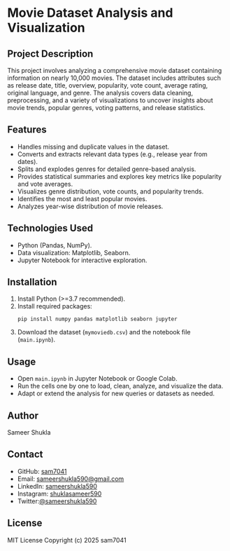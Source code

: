 # Movie Dataset Analysis and Visualization

## Project Description
This project involves analyzing a comprehensive movie dataset containing information on nearly 10,000 movies. The dataset includes attributes such as release date, title, overview, popularity, vote count, average rating, original language, and genre. The analysis covers data cleaning, preprocessing, and a variety of visualizations to uncover insights about movie trends, popular genres, voting patterns, and release statistics.

## Features
- Handles missing and duplicate values in the dataset.
- Converts and extracts relevant data types (e.g., release year from dates).
- Splits and explodes genres for detailed genre-based analysis.
- Provides statistical summaries and explores key metrics like popularity and vote averages.
- Visualizes genre distribution, vote counts, and popularity trends.
- Identifies the most and least popular movies.
- Analyzes year-wise distribution of movie releases.

## Technologies Used
- Python (Pandas, NumPy).
- Data visualization: Matplotlib, Seaborn.
- Jupyter Notebook for interactive exploration.

## Installation
1. Install Python (>=3.7 recommended).
2. Install required packages:
    ```
    pip install numpy pandas matplotlib seaborn jupyter
    ```
3. Download the dataset (`mymoviedb.csv`) and the notebook file (`main.ipynb`).

## Usage
- Open `main.ipynb` in Jupyter Notebook or Google Colab.
- Run the cells one by one to load, clean, analyze, and visualize the data.
- Adapt or extend the analysis for new queries or datasets as needed.

## Author
Sameer Shukla

## Contact
- GitHub: [sam7041](https://github.com/sam7041)
- Email: sameershukla590@gmail.com
- LinkedIn: [sameershukla590](https://linkedin.com/in/sameershukla590)
- Instagram: [shuklasameer590](https://instagram.com/shuklasameer590)
- Twitter:[@sameershukla590](https://x.com/sameershukla590)

## License
MIT License
Copyright (c) 2025 sam7041

